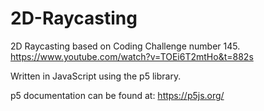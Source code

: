 # 2D-Raycasting

2D Raycasting based on Coding Challenge number 145. 
https://www.youtube.com/watch?v=TOEi6T2mtHo&t=882s

Written in JavaScript using the p5 library.

p5 documentation can be found at: https://p5js.org/

